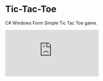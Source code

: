 # Tic-Tac-Toe
C# Windows Form Simple Tic Tac Toe game.

![TicTacToe](https://fv2-1.failiem.lv/thumb_show.php?i=edztrdtmu&view)
